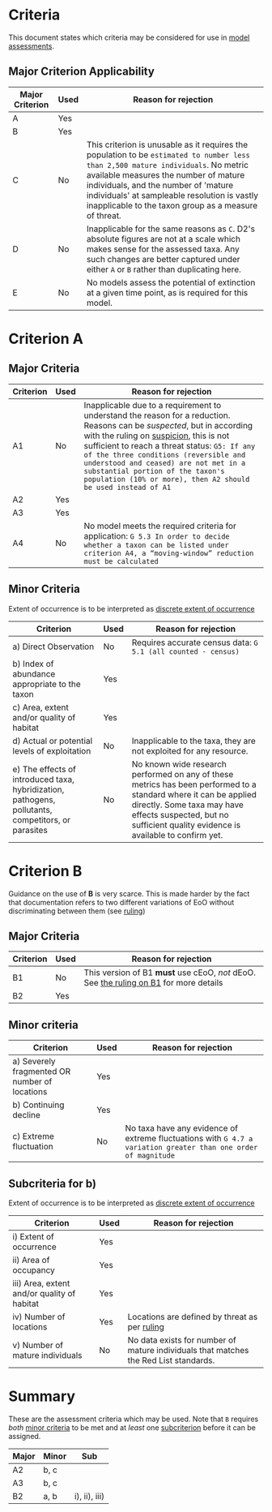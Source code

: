 # Criteria
This document states which criteria may be considered for use in [model assessments](./glossary.md#model-assessment).

## Major Criterion Applicability

| Major Criterion | Used | Reason for rejection |
| --- | --- |--- |
| A | Yes | |
| B | Yes | |
| C | No | This criterion is unusable as it requires the population to be `estimated to number less than 2,500 mature individuals`. No metric available measures the number of mature individuals, and the number of 'mature individuals' at sampleable resolution is vastly inapplicable to the taxon group as a measure of threat. |
| D | No | Inapplicable for the same reasons as `C`. D2's absolute figures are not at a scale which makes sense for the assessed taxa. Any such changes are better captured under either `A` or `B` rather than duplicating here.
| E | No | No models assess the potential of extinction at a given time point, as is required for this model. |


# Criterion A

## Major Criteria

| Criterion | Used | Reason for rejection |
|---|---|---|
| A1 | No | Inapplicable due to a requirement to understand the reason for a reduction. Reasons can be *suspected*, but in according with the ruling on [suspicion](./rulings.md#suspected), this is not sufficient to reach a threat status: `G5: If any of the three conditions (reversible and understood and ceased) are not met in a substantial portion of the taxon's population (10% or more), then A2 should be used instead of A1` |
| A2 | Yes | |
| A3 | Yes | |
| A4 | No | No model meets the required criteria for application: `G 5.3 In order to decide whether a taxon can be listed under criterion A4, a “moving-window” reduction must be calculated` |

## Minor Criteria
Extent of occurrence is to be interpreted as [discrete extent of occurrence](./rulings.md#discrete-extent-of-occurence)

| Criterion | Used | Reason for rejection |
|---|---|---|
| a) Direct Observation | No | Requires accurate census data: `G 5.1 (all counted - census)` |
| b) Index of abundance appropriate to the taxon | Yes | |
| c) Area, extent and/or quality of habitat | Yes | |
| d) Actual or potential levels of exploitation | No | Inapplicable to the taxa, they are not exploited for any resource. |
| e) The effects of introduced taxa, hybridization, pathogens, pollutants, competitors, or parasites | No | No known wide research performed on any of these metrics has been performed to a standard where it can be applied directly. Some taxa may have effects suspected, but no sufficient quality evidence is available to confirm yet. |


# Criterion B
Guidance on the use of **B** is very scarce. This is made harder by the fact that documentation refers to two different variations of EoO without discriminating between them (see [ruling](./rulings.md#extent-of-occurrence-eoo))

## Major Criteria

| Criterion | Used | Reason for rejection |
|---|---|---|
| B1 | No | This version of B1 **must** use cEoO, *not* dEoO. See [the ruling on B1](./rulings.md#continuous-extent-of-occurrence--b1) for more details |
| B2 | Yes | |

## Minor criteria

| Criterion | Used | Reason for rejection |
|---|---|---|
| a) Severely fragmented OR number of locations | Yes | |
| b) Continuing decline | Yes |  |
| c) Extreme fluctuation | No | No taxa have any evidence of extreme fluctuations with `G 4.7 a variation greater than one order of magnitude` |

## Subcriteria for b)
Extent of occurrence is to be interpreted as [discrete extent of occurrence](./rulings.md#discrete-extent-of-occurence)

| Criterion | Used | Reason for rejection |
|---|---|---|
| i) Extent of occurrence | Yes | |
| ii) Area of occupancy | Yes | |
| iii) Area, extent and/or quality of habitat | Yes | |
| iv) Number of locations | Yes | Locations are defined by threat as per [ruling](./rulings.md#threat-defined-locations) |
| v) Number of mature individuals| No | No data exists for number of mature individuals that matches the Red List standards. |

# Summary
These are the assessment criteria which may be used. Note that `B` requires *both* [minor criteria](#minor-criteria-1) to be met and at *least* one [subcriterion](#subcriteria-for-b) before it can be assigned.

| Major | Minor | Sub |
|---|---|---
| A2 | b, c | |
| A3 | b, c | |
| B2 | a, b | i), ii), iii) |
